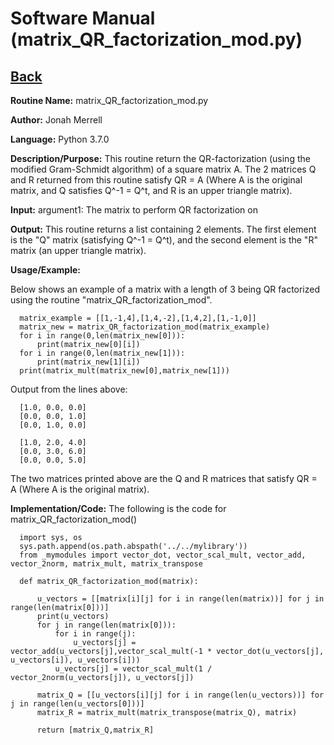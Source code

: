 # Software Manual (matrix_QR_factorization_mod.py)

## [Back](../softwaremanual)

**Routine Name:**           matrix_QR_factorization_mod.py

**Author:** Jonah Merrell

**Language:** Python 3.7.0

**Description/Purpose:** This routine return the QR-factorization (using the modified Gram-Schmidt algorithm) of a square matrix A. The 2 matrices Q and R returned from this routine satisfy QR = A (Where A is the original matrix, and Q satisfies Q^-1 = Q^t, and R is an upper triangle matrix).

**Input:** argument1: The matrix to perform QR factorization on<br>
		   
**Output:** This routine returns a list containing 2 elements. The first element is the
 "Q" matrix (satisfying Q^-1 = Q^t), and the second element is the "R" matrix (an upper triangle matrix).

**Usage/Example:**

Below shows an example of a matrix with a length of 3 being QR factorized using the routine
 "matrix_QR_factorization_mod". 

      matrix_example = [[1,-1,4],[1,4,-2],[1,4,2],[1,-1,0]]
      matrix_new = matrix_QR_factorization_mod(matrix_example)
      for i in range(0,len(matrix_new[0])):
          print(matrix_new[0][i])
      for i in range(0,len(matrix_new[1])):
          print(matrix_new[1][i])
      print(matrix_mult(matrix_new[0],matrix_new[1]))

Output from the lines above:

      [1.0, 0.0, 0.0]
      [0.0, 0.0, 1.0]
      [0.0, 1.0, 0.0]
	  
      [1.0, 2.0, 4.0]
      [0.0, 3.0, 6.0]
      [0.0, 0.0, 5.0]

The two matrices printed above are the Q and R matrices that satisfy QR = A (Where A is the original matrix).

**Implementation/Code:** The following is the code for matrix_QR_factorization_mod()


      import sys, os
      sys.path.append(os.path.abspath('../../mylibrary'))
      from _mymodules import vector_dot, vector_scal_mult, vector_add, vector_2norm, matrix_mult, matrix_transpose
      
      def matrix_QR_factorization_mod(matrix):
      
          u_vectors = [[matrix[i][j] for i in range(len(matrix))] for j in range(len(matrix[0]))]
          print(u_vectors)
          for j in range(len(matrix[0])):
              for i in range(j):
                  u_vectors[j] = vector_add(u_vectors[j],vector_scal_mult(-1 * vector_dot(u_vectors[j], u_vectors[i]), u_vectors[i]))
              u_vectors[j] = vector_scal_mult(1 / vector_2norm(u_vectors[j]), u_vectors[j])
      
          matrix_Q = [[u_vectors[i][j] for i in range(len(u_vectors))] for j in range(len(u_vectors[0]))]
          matrix_R = matrix_mult(matrix_transpose(matrix_Q), matrix)
      
          return [matrix_Q,matrix_R]

